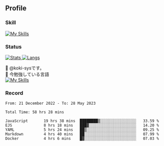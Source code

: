 ## Profile
### Skill
[![My Skills](https://skillicons.dev/icons?i=html,css,javascript,php,java,nodejs,react,bootstrap,docker,laravel,git,github,githubactions,materialui&theme=dark)](https://skillicons.dev)<br>
### Status
[![Stats](https://github-readme-stats.vercel.app/api?username=koki-sys&count_private=true&show_icons=true)
![Langs](https://github-readme-stats.vercel.app/api/top-langs/?username=koki-sys&layout=compact)](https://github.com/koki-sys)

👋 @koki-sysです。<br/>
🌱 今勉強している言語<br/>
[![My Skills](https://skillicons.dev/icons?i=typescript,react,golang&theme=dark)](https://skillicons.dev)


<!---
koki-sys/koki-sys is a ✨ special ✨ repository because its `README.md` (this file) appears on your GitHub profile.
You can click the Preview link to take a look at your changes.
--->

### Record
<!--START_SECTION:waka-->

```text
From: 21 December 2022 - To: 28 May 2023

Total Time: 58 hrs 28 mins

JavaScript       19 hrs 38 mins  ████████▒░░░░░░░░░░░░░░░░   33.59 %
EJS              8 hrs 18 mins   ███▓░░░░░░░░░░░░░░░░░░░░░   14.20 %
YAML             5 hrs 24 mins   ██▒░░░░░░░░░░░░░░░░░░░░░░   09.25 %
Markdown         4 hrs 40 mins   ██░░░░░░░░░░░░░░░░░░░░░░░   07.99 %
Docker           4 hrs 6 mins    █▓░░░░░░░░░░░░░░░░░░░░░░░   07.03 %
```

<!--END_SECTION:waka-->
